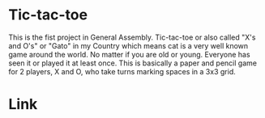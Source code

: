 Tic-tac-toe
=========================================================
This is the fist project in General Assembly.
Tic-tac-toe or also called "X's and O's" or "Gato" in my Country which means cat is a very well known game around the world. No matter if you are old or young. Everyone has seen it or played it at least once. This is basically a paper and pencil game for 2 players, X and O, who take turns marking spaces in a 3x3 grid.


Link
============================================================
 
